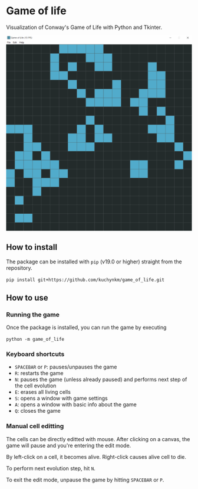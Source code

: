 # Game of life
Visualization of Conway's Game of Life with Python and Tkinter. 

![Alt Text](resources/game.gif)


## How to install
The package can be installed with `pip` (v19.0 or higher) straight from the repository.

```pip install git+https://github.com/kuchynkm/game_of_life.git```

## How to use 

### Running the game
Once the package is installed, you can run the game by executing

```python -m game_of_life```

### Keyboard shortcuts
* `SPACEBAR` or `P`: pauses/unpauses the game
* `R`: restarts the game 
* `N`: pauses the game (unless already paused) and performs next step of the cell evolution
* `E`: erases all living cells
* `S`: opens a window with game settings
* `A`: opens a window with basic info about the game
* `Q`: closes the game

### Manual cell editting
The cells can be directly editted with mouse. 
After clicking on a canvas, the game will pause and you're entering the edit mode. 

By left-click on a cell, it becomes alive. Right-click causes alive cell to die. 

To perform next evolution step, hit `N`.

To exit the edit mode, unpause the game by hitting `SPACEBAR` or `P`.